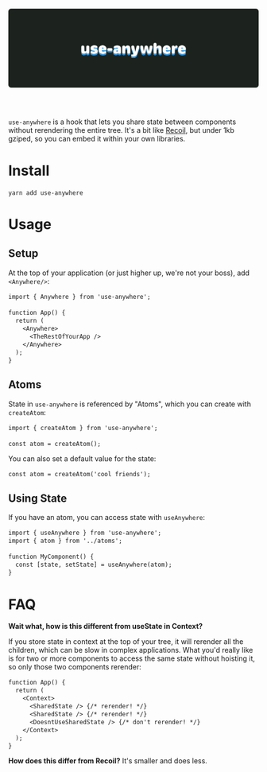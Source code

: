<h1 align="center">
  <br>
  <img src="./logo.svg" alt="use-anywhere"  />
  <br>
  <br>
</h1>

`use-anywhere` is a hook that lets you share state between components without rerendering the entire tree. It's a bit like [Recoil](https://recoiljs.org/), but under 1kb gziped, so you can embed it within your own libraries.

# Install

```
yarn add use-anywhere
```

# Usage

## Setup

At the top of your application (or just higher up, we're not your boss), add `<Anywhere/>`:

```tsx
import { Anywhere } from 'use-anywhere';

function App() {
  return (
    <Anywhere>
      <TheRestOfYourApp />
    </Anywhere>
  );
}
```

## Atoms

State in `use-anywhere` is referenced by "Atoms", which you can create with `createAtom`:

```tsx
import { createAtom } from 'use-anywhere';

const atom = createAtom();
```

You can also set a default value for the state:

```tsx
const atom = createAtom('cool friends');
```

## Using State

If you have an atom, you can access state with `useAnywhere`:

```tsx
import { useAnywhere } from 'use-anywhere';
import { atom } from '../atoms';

function MyComponent() {
  const [state, setState] = useAnywhere(atom);
}
```

# FAQ

**Wait what, how is this different from useState in Context?**

If you store state in context at the top of your tree, it will rerender all the children, which can be slow in complex applications. What you'd really like is for two or more components to access the same state without hoisting it, so only those two components rerender:

```tsx
function App() {
  return (
    <Context>
      <SharedState /> {/* rerender! */}
      <SharedState /> {/* rerender! */}
      <DoesntUseSharedState /> {/* don't rerender! */}
    </Context>
  );
}
```

**How does this differ from Recoil?**
It's smaller and does less.
